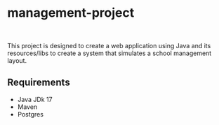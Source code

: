 # management-project
<br/>

This project is designed to create a web application using Java and its resources/libs to create a system that simulates a school management layout.

## Requirements
* Java JDk 17
* Maven
* Postgres
